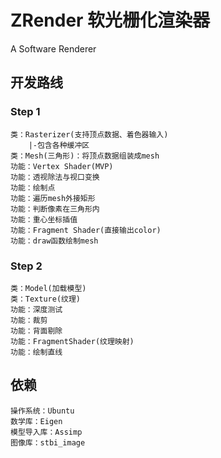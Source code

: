 # ZRender 软光栅化渲染器
A Software Renderer

## 开发路线
### Step 1
    类：Rasterizer(支持顶点数据、着色器输入)
        |-包含各种缓冲区
    类：Mesh(三角形)：将顶点数据组装成mesh 
    功能：Vertex Shader(MVP)
    功能：透视除法与视口变换
    功能：绘制点
    功能：遍历mesh外接矩形
    功能：判断像素在三角形内
    功能：重心坐标插值
    功能：Fragment Shader(直接输出color)
    功能：draw函数绘制mesh

### Step 2
    类：Model(加载模型)
    类：Texture(纹理)
    功能：深度测试
    功能：裁剪
    功能：背面剔除
    功能：FragmentShader(纹理映射)
    功能：绘制直线

## 依赖
    操作系统：Ubuntu
    数学库：Eigen
    模型导入库：Assimp
    图像库：stbi_image



